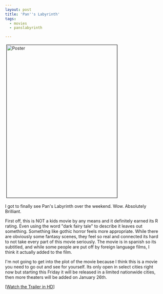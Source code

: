 ```yaml
---
layout: post
title: 'Pan''s Labyrinth'
tags:
  - movies
  - panslabyrinth

---
```


<img src="http://www.the8thsign.com/wp-content/uploads/2007/01/poster.jpg" alt="Poster" border="1" height="499" hspace="4" vspace="4" width="362" />

I got to finally see Pan's Labyrinth over the weekend. Wow. Absolutely Brilliant.

First off, this is NOT a kids movie by any means and it definitely earned its R rating. Even using the word "dark fairy tale" to describe it leaves out something. Something like gothic horror feels more appropriate. While there are obviously some fantasy scenes, they feel so real and connected its hard to not take every part of this movie seriously. The movie is in spanish so its subtitled, and while some people are put off by foreign language films, I think it actually added to the film.

I'm not going to get into the plot of the movie because I think this is a movie you need to go out and see for yourself. Its only open in select cities right now but starting this Friday it will be released in a limited nationwide cities, then more theaters will be added on January 26th.

[<a href="http://www.apple.com/trailers/picturehouse/panslabyrinth/hd/">Watch the Trailer in HD</a>]
<!-- technorati tags start -->
<!-- technorati tags end -->
